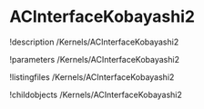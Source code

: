 <!-- MOOSE Documentation Stub: Remove this when content is added. -->

# ACInterfaceKobayashi2
!description /Kernels/ACInterfaceKobayashi2

!parameters /Kernels/ACInterfaceKobayashi2

!listingfiles /Kernels/ACInterfaceKobayashi2

!childobjects /Kernels/ACInterfaceKobayashi2
